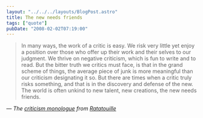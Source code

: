 ```yaml
---
layout: "../../../layouts/BlogPost.astro"
title: The new needs friends
tags: ["quote"]
pubDate: "2008-02-02T07:19:00"
---
```


> In many ways, the work of a critic is easy. We risk very little yet enjoy a position over those who offer up their work and their selves to our judgment. We thrive on negative criticism, which is fun to write and to read. But the bitter truth we critics must face, is that in the grand scheme of things, the average piece of junk is more meaningful than our criticism designating it so. But there are times when a critic truly risks something, and that is in the discovery and defense of the new. The world is often unkind to new talent, new creations, the new needs friends.

— <cite>The [criticism monologue](http://www.youtube.com/watch?v=aPfN_zYKxNQ) from [Ratatouille](http://www.imdb.com/title/tt0382932/)</cite>
